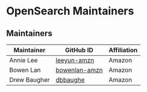 # OpenSearch Maintainers

## Maintainers
| Maintainer | GitHub ID | Affiliation |
| --------------- | --------- | ----------- |
| Annie Lee | [leeyun-amzn](https://github.com/leeyun-amzn) | Amazon |
| Bowen Lan | [bowenlan-amzn](https://github.com/bowenlan-amzn) | Amazon |
| Drew Baugher | [dbbaughe](https://github.com/dbbaughe) | Amazon |
